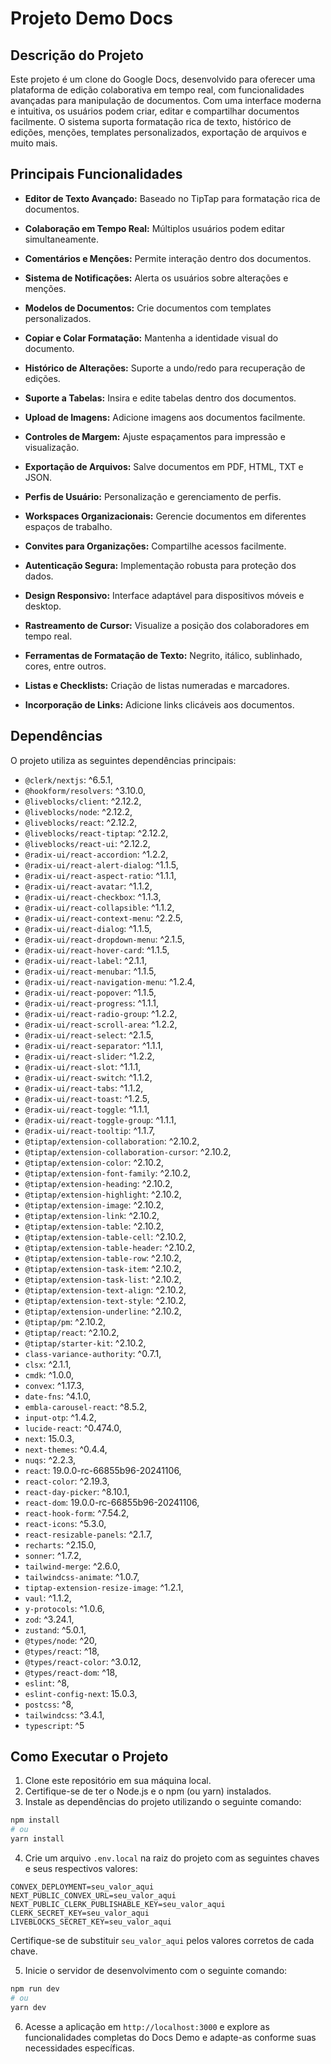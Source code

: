 # Projeto Demo Docs

## Descrição do Projeto

Este projeto é um clone do Google Docs, desenvolvido para oferecer uma plataforma de edição colaborativa em tempo real, com funcionalidades avançadas para manipulação de documentos. Com uma interface moderna e intuitiva, os usuários podem criar, editar e compartilhar documentos facilmente. O sistema suporta formatação rica de texto, histórico de edições, menções, templates personalizados, exportação de arquivos e muito mais.

## Principais Funcionalidades

- **Editor de Texto Avançado:** Baseado no TipTap para formatação rica de documentos.

- **Colaboração em Tempo Real:** Múltiplos usuários podem editar simultaneamente.

- **Comentários e Menções:** Permite interação dentro dos documentos.

- **Sistema de Notificações:** Alerta os usuários sobre alterações e menções.

- **Modelos de Documentos:** Crie documentos com templates personalizados.

- **Copiar e Colar Formatação:** Mantenha a identidade visual do documento.

- **Histórico de Alterações:** Suporte a undo/redo para recuperação de edições.

- **Suporte a Tabelas:** Insira e edite tabelas dentro dos documentos.

- **Upload de Imagens:** Adicione imagens aos documentos facilmente.

- **Controles de Margem:** Ajuste espaçamentos para impressão e visualização.

- **Exportação de Arquivos:** Salve documentos em PDF, HTML, TXT e JSON.

- **Perfis de Usuário:** Personalização e gerenciamento de perfis.

- **Workspaces Organizacionais:** Gerencie documentos em diferentes espaços de trabalho.

- **Convites para Organizações:** Compartilhe acessos facilmente.

- **Autenticação Segura:** Implementação robusta para proteção dos dados.

- **Design Responsivo:** Interface adaptável para dispositivos móveis e desktop.

- **Rastreamento de Cursor:** Visualize a posição dos colaboradores em tempo real.

- **Ferramentas de Formatação de Texto:** Negrito, itálico, sublinhado, cores, entre outros.

- **Listas e Checklists:** Criação de listas numeradas e marcadores.

- **Incorporação de Links:** Adicione links clicáveis aos documentos.

## Dependências

O projeto utiliza as seguintes dependências principais:

- `@clerk/nextjs`: ^6.5.1,
- `@hookform/resolvers`: ^3.10.0,
- `@liveblocks/client`: ^2.12.2,
- `@liveblocks/node`: ^2.12.2,
- `@liveblocks/react`: ^2.12.2,
- `@liveblocks/react-tiptap`: ^2.12.2,
- `@liveblocks/react-ui`: ^2.12.2,
- `@radix-ui/react-accordion`: ^1.2.2,
- `@radix-ui/react-alert-dialog`: ^1.1.5,
- `@radix-ui/react-aspect-ratio`: ^1.1.1,
- `@radix-ui/react-avatar`: ^1.1.2,
- `@radix-ui/react-checkbox`: ^1.1.3,
- `@radix-ui/react-collapsible`: ^1.1.2,
- `@radix-ui/react-context-menu`: ^2.2.5,
- `@radix-ui/react-dialog`: ^1.1.5,
- `@radix-ui/react-dropdown-menu`: ^2.1.5,
- `@radix-ui/react-hover-card`: ^1.1.5,
- `@radix-ui/react-label`: ^2.1.1,
- `@radix-ui/react-menubar`: ^1.1.5,
- `@radix-ui/react-navigation-menu`: ^1.2.4,
- `@radix-ui/react-popover`: ^1.1.5,
- `@radix-ui/react-progress`: ^1.1.1,
- `@radix-ui/react-radio-group`: ^1.2.2,
- `@radix-ui/react-scroll-area`: ^1.2.2,
- `@radix-ui/react-select`: ^2.1.5,
- `@radix-ui/react-separator`: ^1.1.1,
- `@radix-ui/react-slider`: ^1.2.2,
- `@radix-ui/react-slot`: ^1.1.1,
- `@radix-ui/react-switch`: ^1.1.2,
- `@radix-ui/react-tabs`: ^1.1.2,
- `@radix-ui/react-toast`: ^1.2.5,
- `@radix-ui/react-toggle`: ^1.1.1,
- `@radix-ui/react-toggle-group`: ^1.1.1,
- `@radix-ui/react-tooltip`: ^1.1.7,
- `@tiptap/extension-collaboration`: ^2.10.2,
- `@tiptap/extension-collaboration-cursor`: ^2.10.2,
- `@tiptap/extension-color`: ^2.10.2,
- `@tiptap/extension-font-family`: ^2.10.2,
- `@tiptap/extension-heading`: ^2.10.2,
- `@tiptap/extension-highlight`: ^2.10.2,
- `@tiptap/extension-image`: ^2.10.2,
- `@tiptap/extension-link`: ^2.10.2,
- `@tiptap/extension-table`: ^2.10.2,
- `@tiptap/extension-table-cell`: ^2.10.2,
- `@tiptap/extension-table-header`: ^2.10.2,
- `@tiptap/extension-table-row`: ^2.10.2,
- `@tiptap/extension-task-item`: ^2.10.2,
- `@tiptap/extension-task-list`: ^2.10.2,
- `@tiptap/extension-text-align`: ^2.10.2,
- `@tiptap/extension-text-style`: ^2.10.2,
- `@tiptap/extension-underline`: ^2.10.2,
- `@tiptap/pm`: ^2.10.2,
- `@tiptap/react`: ^2.10.2,
- `@tiptap/starter-kit`: ^2.10.2,
- `class-variance-authority`: ^0.7.1,
- `clsx`: ^2.1.1,
- `cmdk`: ^1.0.0,
- `convex`: ^1.17.3,
- `date-fns`: ^4.1.0,
- `embla-carousel-react`: ^8.5.2,
- `input-otp`: ^1.4.2,
- `lucide-react`: ^0.474.0,
- `next`: 15.0.3,
- `next-themes`: ^0.4.4,
- `nuqs`: ^2.2.3,
- `react`: 19.0.0-rc-66855b96-20241106,
- `react-color`: ^2.19.3,
- `react-day-picker`: ^8.10.1,
- `react-dom`: 19.0.0-rc-66855b96-20241106,
- `react-hook-form`: ^7.54.2,
- `react-icons`: ^5.3.0,
- `react-resizable-panels`: ^2.1.7,
- `recharts`: ^2.15.0,
- `sonner`: ^1.7.2,
- `tailwind-merge`: ^2.6.0,
- `tailwindcss-animate`: ^1.0.7,
- `tiptap-extension-resize-image`: ^1.2.1,
- `vaul`: ^1.1.2,
- `y-protocols`: ^1.0.6,
- `zod`: ^3.24.1,
- `zustand`: ^5.0.1,
- `@types/node`: ^20,
- `@types/react`: ^18,
- `@types/react-color`: ^3.0.12,
- `@types/react-dom`: ^18,
- `eslint`: ^8,
- `eslint-config-next`: 15.0.3,
- `postcss`: ^8,
- `tailwindcss`: ^3.4.1,
- `typescript`: ^5

## Como Executar o Projeto

1. Clone este repositório em sua máquina local.
2. Certifique-se de ter o Node.js e o npm (ou yarn) instalados.
3. Instale as dependências do projeto utilizando o seguinte comando:

```bash
npm install
# ou
yarn install
```

4. Crie um arquivo `.env.local` na raiz do projeto com as seguintes chaves e seus respectivos valores:

```env
CONVEX_DEPLOYMENT=seu_valor_aqui
NEXT_PUBLIC_CONVEX_URL=seu_valor_aqui
NEXT_PUBLIC_CLERK_PUBLISHABLE_KEY=seu_valor_aqui
CLERK_SECRET_KEY=seu_valor_aqui
LIVEBLOCKS_SECRET_KEY=seu_valor_aqui
```

Certifique-se de substituir `seu_valor_aqui` pelos valores corretos de cada chave.

5. Inicie o servidor de desenvolvimento com o seguinte comando:

```bash
npm run dev
# ou
yarn dev
```

6. Acesse a aplicação em `http://localhost:3000` e explore as funcionalidades completas do Docs Demo e adapte-as conforme suas necessidades específicas.
